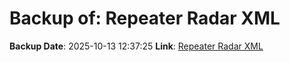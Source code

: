 # Backup of: Repeater Radar XML

**Backup Date**: 2025-10-13 12:37:25
**Link**: [Repeater Radar XML](https://przemienniki.net/export/radar.xml)
